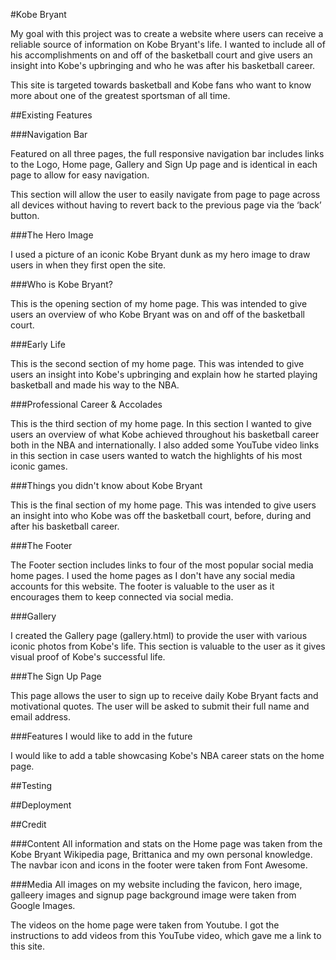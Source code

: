 #Kobe Bryant

My goal with this project was to create a website where users can receive a reliable source of information on Kobe Bryant's life. I wanted to include all of his accomplishments on and off of the basketball court and give users an insight into Kobe's upbringing and who he was after his basketball career.

This site is targeted towards basketball and Kobe fans who want to know more about one of the greatest sportsman of all time.

##Existing Features

###Navigation Bar

Featured on all three pages, the full responsive navigation bar includes links to the Logo, Home page, Gallery and Sign Up page and is identical in each page to allow for easy navigation.

This section will allow the user to easily navigate from page to page across all devices without having to revert back to the previous page via the ‘back’ button.

###The Hero Image

I used a picture of an iconic Kobe Bryant dunk as my hero image to draw users in when they first open the site.

###Who is Kobe Bryant?

This is the opening section of my home page. This was intended to give users an overview of who Kobe Bryant was on and off of the basketball court.

###Early Life

This is the second section of my home page. This was intended to give users an insight into Kobe's upbringing and explain how he started playing basketball and made his way to the NBA.

###Professional Career & Accolades

This is the third section of my home page. In this section I wanted to give users an overview of what Kobe achieved throughout his basketball career both in the NBA and internationally. I also added some YouTube video links in this section in case users wanted to watch the highlights of his most iconic games.

###Things you didn't know about Kobe Bryant

This is the final section of my home page. This was intended to give users an insight into who Kobe was off the basketball court, before, during and after his basketball career.

###The Footer

The Footer section includes links to four of the most popular social media home pages. I used the home pages as I don't have any social media accounts for this website. The footer is valuable to the user as it encourages them to keep connected via social media.

###Gallery

I created the Gallery page (gallery.html) to provide the user with various iconic photos from Kobe's life. This section is valuable to the user as it gives visual proof of Kobe's successful life.

###The Sign Up Page

This page allows the user to sign up to receive daily Kobe Bryant facts and motivational quotes. The user will be asked to submit their full name and email address.

###Features I would like to add in the future

I would like to add a table showcasing Kobe's NBA career stats on the home page.

##Testing

##Deployment

##Credit

###Content
All information and stats on the Home page was taken from the Kobe Bryant Wikipedia page, Brittanica and my own personal knowledge.
The navbar icon and icons in the footer were taken from Font Awesome.

###Media
All images on my website including the favicon, hero image, galleery images and signup page background image were taken from Google Images.

The videos on the home page were taken from Youtube. I got the instructions to add videos from this YouTube video, which gave me a link to this site.